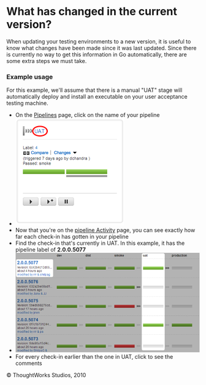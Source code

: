 
 

What has changed in the current version?<!-- {.collapsible-heading onclick="toggleCollapse($(this));"} -->
========================================

When updating your testing environments to a new version, it is useful
to know what changes have been made since it was last updated. Since
there is currently no way to get this information in Go automatically,
there are some extra steps we must take.

### Example usage<!-- {.collapsible-heading onclick="toggleCollapse($(this));"} -->

For this example, we'll assume that there is a manual "UAT" stage will
automatically deploy and install an executable on your user acceptance
testing machine.

-   On the [Pipelines](../navigations/Pipelines_Dashboard_page.html) page, click on the
    name of your pipeline
-   ![](../resources/images/cruise/tester/what_has_changed/1_click_pipeline_name.png)
-   Now that you're on the [pipeline
    Activity](../navigations/pipeline_activity_page.html) page, you can see exactly how
    far each check-in has gotten in your pipeline
-   Find the check-in that's currently in UAT. In this example, it has
    the pipeline label of **2.0.0.5077**
-   ![](../resources/images/cruise/tester/what_has_changed/2_find_in_uat.png)
-   For every check-in earlier than the one in UAT, click to see the
    comments





© ThoughtWorks Studios, 2010

